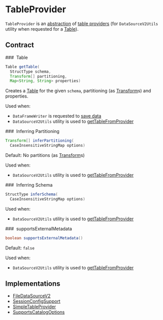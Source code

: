 # TableProvider

`TableProvider` is an [abstraction](#contract) of [table providers](#implementations) (for `DataSourceV2Utils` utility when requested for a [Table](../connectors/DataSourceV2Utils.md#getTableFromProvider)).

## Contract

### <span id="getTable"> Table

```java
Table getTable(
  StructType schema,
  Transform[] partitioning,
  Map<String, String> properties)
```

Creates a [Table](Table.md) for the given `schema`, partitioning (as [Transform](Transform.md)s) and properties.

Used when:

* `DataFrameWriter` is requested to [save data](../DataFrameWriter.md#save)
* `DataSourceV2Utils` utility is used to [getTableFromProvider](../connectors/DataSourceV2Utils.md#getTableFromProvider)

### <span id="inferPartitioning"> Inferring Partitioning

```java
Transform[] inferPartitioning(
  CaseInsensitiveStringMap options)
```

Default: No partitions (as [Transform](Transform.md)s)

Used when:

* `DataSourceV2Utils` utility is used to [getTableFromProvider](../connectors/DataSourceV2Utils.md#getTableFromProvider)

### <span id="inferSchema"> Inferring Schema

```java
StructType inferSchema(
  CaseInsensitiveStringMap options)
```

Used when:

* `DataSourceV2Utils` utility is used to [getTableFromProvider](../connectors/DataSourceV2Utils.md#getTableFromProvider)

### <span id="supportsExternalMetadata"> supportsExternalMetadata

```java
boolean supportsExternalMetadata()
```

Default: `false`

Used when:

* `DataSourceV2Utils` utility is used to [getTableFromProvider](../connectors/DataSourceV2Utils.md#getTableFromProvider)

## Implementations

* [FileDataSourceV2](../connectors/FileDataSourceV2.md)
* [SessionConfigSupport](SessionConfigSupport.md)
* [SimpleTableProvider](SimpleTableProvider.md)
* [SupportsCatalogOptions](catalog/SupportsCatalogOptions.md)
